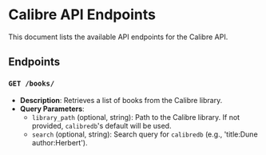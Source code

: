 # Calibre API Endpoints

This document lists the available API endpoints for the Calibre API.

## Endpoints

### `GET /books/`

*   **Description**: Retrieves a list of books from the Calibre library.
*   **Query Parameters**:
    *   `library_path` (optional, string): Path to the Calibre library. If not provided, `calibredb`'s default will be used.
    *   `search` (optional, string): Search query for `calibredb` (e.g., 'title:Dune author:Herbert').
